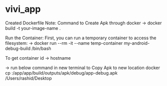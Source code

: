 # vivi_app


Created Dockerfile
Note:
Command to Create Apk through docker
-> docker build -t your-image-name .

Run the Container: First, you can run a temporary container to access the filesystem:
-> docker run --rm -it --name temp-container my-android-debug-build /bin/bash

To get container id
-> hostname

-> run below command in new terminal to Copy Apk to new location
docker cp :/app/app/build/outputs/apk/debug/app-debug.apk /Users/rashid/Desktop
